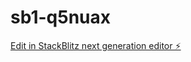 # sb1-q5nuax

[Edit in StackBlitz next generation editor ⚡️](https://stackblitz.com/~/github.com/pj4701/sb1-q5nuax)
